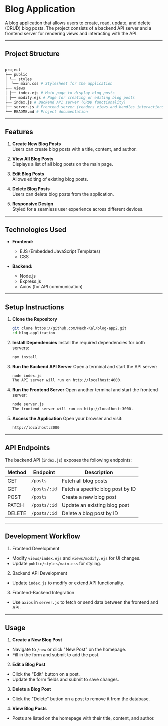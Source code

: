 # Blog Application

A blog application that allows users to create, read, update, and delete (CRUD) blog posts. The project consists of a backend API server and a frontend server for rendering views and interacting with the API.

---

## Project Structure

```bash

project 
├── public 
│ └── styles 
│  └── main.css # Stylesheet for the application 
├── views 
│ ├── index.ejs # Main page to display blog posts 
│ ├── modify.ejs # Page for creating or editing blog posts 
├── index.js # Backend API server (CRUD functionality) 
├── server.js # Frontend server (renders views and handles interactions) 
└── README.md # Project documentation

```


---

## Features

1. **Create New Blog Posts**  
   Users can create blog posts with a title, content, and author.

2. **View All Blog Posts**  
   Displays a list of all blog posts on the main page.

3. **Edit Blog Posts**  
   Allows editing of existing blog posts.

4. **Delete Blog Posts**  
   Users can delete blog posts from the application.

5. **Responsive Design**  
   Styled for a seamless user experience across different devices.

---

## Technologies Used

- **Frontend:**
  - EJS (Embedded JavaScript Templates)
  - CSS

- **Backend:**
  - Node.js
  - Express.js
  - Axios (for API communication)

---

## Setup Instructions

1. **Clone the Repository**  
   ```bash
   git clone https://github.com/Mech-Kal/blog-app2.git
   cd blog-application
   ```
2. **Install Dependencies**
    Install the required dependencies for both servers:

    ```bash
    npm install
    ```
3. **Run the Backend API Server**
    Open a terminal and start the API server:

    ```bash
    node index.js
    The API server will run on http://localhost:4000.
    ```
4. **Run the Frontend Server**
    Open another terminal and start the frontend server:

    ```bash
    node server.js
    The frontend server will run on http://localhost:3000.
    ```

5. **Access the Application**
    Open your browser and visit:
    ```bash
    http://localhost:3000
    ```
---
## API Endpoints

The backend API (`index.js`) exposes the following endpoints:

| **Method** | **Endpoint**    | **Description**                     |
|------------|-----------------|-------------------------------------|
| GET        | `/posts`        | Fetch all blog posts                |
| GET        | `/posts/:id`    | Fetch a specific blog post by ID    |
| POST       | `/posts`        | Create a new blog post              |
| PATCH      | `/posts/:id`    | Update an existing blog post        |
| DELETE     | `/posts/:id`    | Delete a blog post by ID            |
---

## Development Workflow

1. Frontend Development
- Modify `views/index.ejs` and `views/modify.ejs` for UI changes.
- Update `public/styles/main.css` for styling.

2. Backend API Development
- Update `index.js` to modify or extend API functionality.

3. Frontend-Backend Integration
- Use `axios` in `server.js` to fetch or send data between the frontend and API.

---

## Usage

1. **Create a New Blog Post**
- Navigate to `/new` or click "New Post" on the homepage.
- Fill in the form and submit to add the post.

2. **Edit a Blog Post**
- Click the "Edit" button on a post.
- Update the form fields and submit to save changes.

3. **Delete a Blog Post**
- Click the "Delete" button on a post to remove it from the database.

4. **View Blog Posts**
- Posts are listed on the homepage with their title, content, and author.
